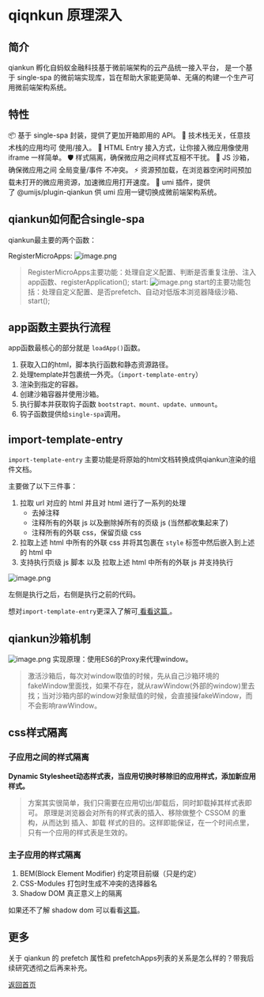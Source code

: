 # qiqnkun 原理深入

## 简介

qiankun 孵化自蚂蚁金融科技基于微前端架构的云产品统一接入平台， 是一个基于 single-spa 的微前端实现库，旨在帮助大家能更简单、无痛的构建一个生产可用微前端架构系统。

## 特性
📦 基于 single-spa 封装，提供了更加开箱即用的 API。
📱 技术栈无关，任意技术栈的应用均可 使用/接入。
💪 HTML Entry 接入方式，让你接入微应用像使用 iframe 一样简单。
🛡​ 样式隔离，确保微应用之间样式互相不干扰。
🧳 JS 沙箱，确保微应用之间 全局变量/事件 不冲突。
⚡️ 资源预加载，在浏览器空闲时间预加载未打开的微应用资源，加速微应用打开速度。
🔌 umi 插件，提供了 @umijs/plugin-qiankun 供 umi 应用一键切换成微前端架构系统。

## qiankun如何配合single-spa
qiankun最主要的两个函数：

RegisterMicroApps:
![image.png](https://p1-juejin.byteimg.com/tos-cn-i-k3u1fbpfcp/063f759c151f4790834786ab5414b0df~tplv-k3u1fbpfcp-watermark.image?)
> RegisterMicroApps主要功能：处理自定义配置、判断是否重复注册、注入app函数、registerApplication();
start:
![image.png](https://p1-juejin.byteimg.com/tos-cn-i-k3u1fbpfcp/f094f965a4504b1bbe0bab8b1d834a5a~tplv-k3u1fbpfcp-watermark.image?)
> start的主要功能包括：处理自定义配置、是否prefetch、自动对低版本浏览器降级沙箱、start();

## app函数主要执行流程
app函数最核心的部分就是 `loadApp()`函数。
1. 获取入口的html，脚本执行函数和静态资源路径。
2. 处理template并包裹统一外壳。（`import-template-entry`）
3. 渲染到指定的容器。
4. 创建沙箱容器并使用沙箱。
5. 执行脚本并获取钩子函数 `bootstrapt、mount、update、unmount`。
6. 钩子函数提供给`single-spa`调用。

## import-template-entry

`import-template-entry` 主要功能是将原始的html文档转换成供qiankun渲染的组件文档。

主要做了以下三件事：
1.  拉取 url 对应的 html 并且对 html 进行了一系列的处理
    - 去掉注释
    - 注释所有的外联 js 以及删除掉所有的页级 js (当然都收集起来了)
    - 注释所有的外联 css，保留页级 css
1.  拉取上述 html 中所有的外联 css 并将其包裹在 `style` 标签中然后嵌入到上述的 html 中
1.  支持执行页级 js 脚本 以及 拉取上述 html 中所有的外联 js 并支持执行


![image.png](https://p1-juejin.byteimg.com/tos-cn-i-k3u1fbpfcp/b466e7e235ff46b9aeab791c73755823~tplv-k3u1fbpfcp-watermark.image?)

左侧是执行之后，右侧是执行之前的代码。

想对`import-template-entry`更深入了解可[ 看看这篇 ](https://blog.csdn.net/qq_41800366/article/details/122093720)。

## qiankun沙箱机制

![image.png](https://p6-juejin.byteimg.com/tos-cn-i-k3u1fbpfcp/7880b5d9cd9144cc9f41d966a9de23d5~tplv-k3u1fbpfcp-watermark.image?)
实现原理：使用ES6的Proxy来代理window。
>激活沙箱后，每次对window取值的时候，先从自己沙箱环境的fakeWindow里面找，如果不存在，就从rawWindow(外部的window)里去找；当对沙箱内部的window对象赋值的时候，会直接操fakeWindow，而不会影响rawWindow。


## css样式隔离
### 子应用之间的样式隔离
**Dynamic Stylesheet动态样式表，当应用切换时移除旧的应用样式，添加新应用样式。**
> 方案其实很简单，我们只需要在应用切出/卸载后，同时卸载掉其样式表即可。 原理是浏览器会对所有的样式表的插入、移除做整个 CSSOM 的重构，从而达到 插入、卸载 样式的目的。这样即能保证，在一个时间点里，只有一个应用的样式表是生效的。
### 主子应用的样式隔离
1.   BEM(Block Element Modifier) 约定项目前缀（只是约定）
2.   CSS-Modules 打包时生成不冲突的选择器名
3.   Shadow DOM 真正意义上的隔离

如果还不了解 shadow dom 可以看看[这篇](https://www.cnblogs.com/coco1s/p/5711795.html)。


## 更多

关于 qiankun 的 prefetch 属性和 prefetchApps列表的关系是怎么样的？带我后续研究透彻之后再来补充。


[返回首页](/)













